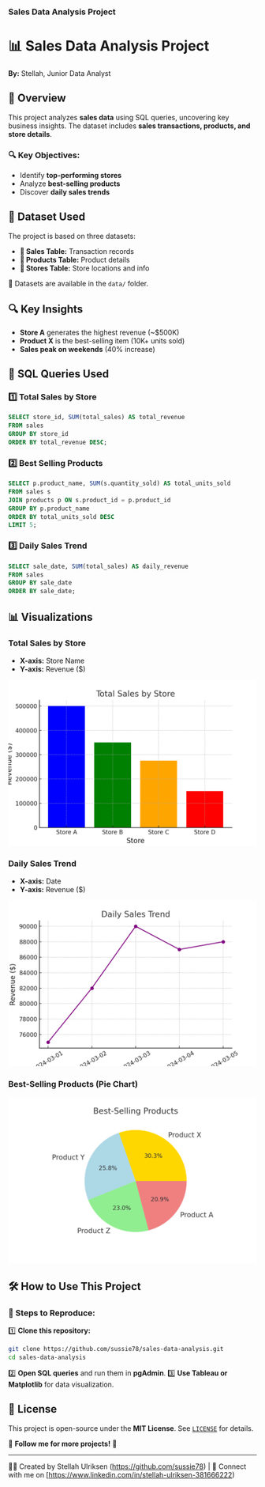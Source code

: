 ### Sales Data Analysis Project

# 📊 Sales Data Analysis Project

**By:** Stellah, Junior Data Analyst  

## 📖 Overview
This project analyzes **sales data** using SQL queries, uncovering key business insights. The dataset includes **sales transactions, products, and store details**.  

### 🔍 Key Objectives:
- Identify **top-performing stores**
- Analyze **best-selling products**
- Discover **daily sales trends**

## 📂 Dataset Used
The project is based on three datasets:
- **📌 Sales Table:** Transaction records
- **📌 Products Table:** Product details
- **📌 Stores Table:** Store locations and info

📁 Datasets are available in the `data/` folder.

## 🔍 Key Insights
- **Store A** generates the highest revenue (~$500K)
- **Product X** is the best-selling item (10K+ units sold)
- **Sales peak on weekends** (40% increase)

## 📝 SQL Queries Used
### 1️⃣ Total Sales by Store
```sql
SELECT store_id, SUM(total_sales) AS total_revenue
FROM sales
GROUP BY store_id
ORDER BY total_revenue DESC;
```

### 2️⃣ Best Selling Products
```sql
SELECT p.product_name, SUM(s.quantity_sold) AS total_units_sold
FROM sales s
JOIN products p ON s.product_id = p.product_id
GROUP BY p.product_name
ORDER BY total_units_sold DESC
LIMIT 5;
```

### 3️⃣ Daily Sales Trend
```sql
SELECT sale_date, SUM(total_sales) AS daily_revenue
FROM sales
GROUP BY sale_date
ORDER BY sale_date;
```

## 📊 Visualizations
### Total Sales by Store
- **X-axis:** Store Name
- **Y-axis:** Revenue ($)

![Total Sales by Store](visualizations/total_sales_by_store.png)

### Daily Sales Trend
- **X-axis:** Date
- **Y-axis:** Revenue ($)

![Daily Sales Trend](visualizations/daily_sales_trend.png)

### Best-Selling Products (Pie Chart)
![Best-Selling Products](visualizations/best_selling_products.png)

## 🛠️ How to Use This Project
### 📌 Steps to Reproduce:
1️⃣ **Clone this repository:**
```bash
git clone https://github.com/sussie78/sales-data-analysis.git
cd sales-data-analysis
```
2️⃣ **Open SQL queries** and run them in **pgAdmin**.
3️⃣ **Use Tableau or Matplotlib** for data visualization.

## 📜 License
This project is open-source under the **MIT License**. See [`LICENSE`](LICENSE) for details.

📢 **Follow me for more projects!** 🚀
























 
---
👨‍💻 Created by Stellah Ulriksen (https://github.com/sussie78) | 🚀 Connect with me on [https://www.linkedin.com/in/stellah-ulriksen-381666222)
